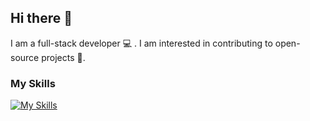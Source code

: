 ## Hi there 👋

I am a full-stack developer 💻 . I am interested in contributing to open-source projects 🌱.

### My Skills
[![My Skills](https://skillicons.dev/icons?i=ts,react,grafana,java,postgres,graphql,py,go)](https://skillicons.dev)






<!--
**aditipatelpro/aditipatelpro** is a ✨ _special_ ✨ repository because its `README.md` (this file) appears on your GitHub profile.

Here are some ideas to get you started:

- 🔭 I’m currently working on open-source projects
- 🌱 I’m currently learning React.js, TypeScript
- 👯 I’m looking to collaborate on ...
- 🤔 I’m looking for help with ...
- 💬 Ask me about ...
- 📫 How to reach me: ...
- 😄 Pronouns: ...
- ⚡ Fun fact: ...
-->
